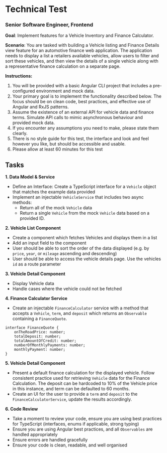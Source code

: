 # Technical Test

### Senior Software Engineer, Frontend

**Goal**: Implement features for a Vehicle Inventory and Finance Calculator.

**Scenario**:
You are tasked with building a Vehicle listing and Finance Details view feature for an automotive finance web application. The application needs to display a list a retailers available vehicles, allow users to filter and sort these vehicles, and then view the details of a single vehicle along with a representative finance calculation on a separate page.

**Instructions:**

1. You will be provided with a basic Angular CLI project that includes a pre-configured environment and mock data.
2. Your primary goal is to implement the functionality described below. The focus should be on clean code, best practices, and effective use of Angular and RxJS patterns.
3. Assume the existence of an external API for vehicle data and finance terms. Simulate API calls to mimic asynchronous behaviour and provided mock data.
4. If you encounter any assumptions you need to make, please state them clearly.
5. There is no style guide for this test, the interface and look and feel however you like, but should be accessible and usable.
6. Please allow at least 60 minutes for this test

## Tasks

**1. Data Model & Service**

- Define an Interface: Create a TypeScript interface for a `Vehicle` object that matches the example data provided
- Implement an injectable `VehicleService` that includes two async methods:
  - Return all of the mock `Vehicle` data
  - Return a single `Vehicle` from the mock `Vehicle` data based on a provided ID.


**2. Vehicle List Component**

- Create a component which fetches Vehicles and displays them in a list
- Add an input field to the component
- User should be able to sort the order of the data displayed (e.g. by `price`, `year`, or `mileage` ascending and descending)
- User should be able to access the vehicle details page. Use the vehicles `id` as a route parameter

**3. Vehicle Detail Component**

- Display Vehicle data
- Handle cases where the vehicle could not be fetched

**4. Finance Calculator Service**

- Create an injectable `FinanceCalculator` service with a method that accepts a `Vehicle`, `term`, and `deposit` which returns an `Observable` containing a `FinanceQuote`.

```
interface FinanceQuote {
    onTheRoadPrice: number;
    totalDeposit: number;
    totalAmountOfCredit: number;
    numberOfMonthlyPayments: number;
    monthlyPayment: number;
}
```

**5. Vehicle Detail Component**

- Present a default finance calculation for the displayed vehicle. Follow consistent practice used for retrieving `Vehicle` data for the Finance Calculation. The deposit can be hardcoded to 10% of the Vehicle price in this instance, and term can be defaulted to 60 months.
- Create an UI for the user to provide a `term` and `deposit` to the `FinanceCalculatorService`, update the results accordingly.

**6. Code Review**

- Take a moment to review your code, ensure you are using best practices for TypeScript (interfaces, enums if applicable, strong typing)
- Ensure you are using Angular best practices, and all `Observables` are handled appropriately
- Ensure errors are handled gracefully
- Ensure your code is clean, readable, and well organised
